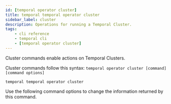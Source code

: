 ```yaml
---
id: [temporal operator cluster]
title: temporal temporal operator cluster
sidebar_label: cluster
description: Operations for running a Temporal Cluster.
tags:
	- cli reference
	- temporal cli
	- [temporal operator cluster]
---
```


Cluster commands enable actions on Temporal Clusters.

Cluster commands follow this syntax: `temporal operator cluster [command] [command options]`

`temporal temporal operator cluster`

Use the following command options to change the information returned by this command.


